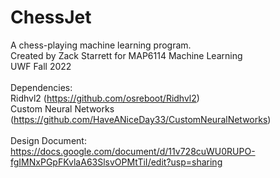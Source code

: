 # ChessJet

A chess-playing machine learning program.<br />
Created by Zack Starrett for MAP6114 Machine Learning<br />
UWF Fall 2022<br />
<br />
Dependencies: <br/>
Ridhvl2 (https://github.com/osreboot/Ridhvl2) <br />
Custom Neural Networks (https://github.com/HaveANiceDay33/CustomNeuralNetworks)<br />
<br />
Design Document: <br />
https://docs.google.com/document/d/11v728cuWU0RUPO-fgIMNxPGpFKvlaA63SlsvOPMtTiI/edit?usp=sharing

